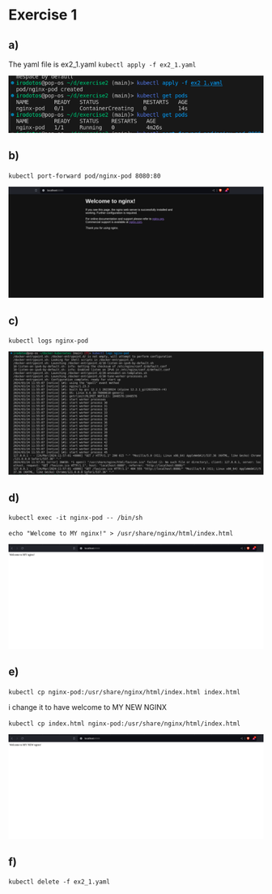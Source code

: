 # Exercise 1
## a)
The yaml file is ex2_1.yaml
`kubectl apply -f ex2_1.yaml`

!["](images/1a.png)

## b)
`kubectl port-forward pod/nginx-pod 8080:80`

!["](images/1b.png)

## c)
`kubectl logs nginx-pod`

!["](images/1c.png)

## d)
`kubectl exec -it nginx-pod -- /bin/sh`

`echo "Welcome to MY nginx!" > /usr/share/nginx/html/index.html`

![](images/1d.png)

## e)
`kubectl cp nginx-pod:/usr/share/nginx/html/index.html index.html`

i change it to have welcome to MY NEW NGINX

`kubectl cp index.html nginx-pod:/usr/share/nginx/html/index.html`

![](images/1e.png)

## f)
`kubectl delete -f ex2_1.yaml`

